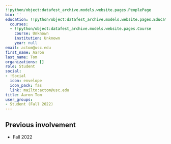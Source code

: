 ```yaml
---
!!python/object:datafest_archive.models.website.pages.PeoplePage
bio: ''
education: !!python/object:datafest_archive.models.website.pages.Education
  courses:
  - !!python/object:datafest_archive.models.website.pages.Course
    course: Unknown
    institution: Unknown
    year: null
email: actom@usc.edu
first_name: Aaron
last_name: Tom
organizations: []
role: Student
social:
- !Social
  icon: envelope
  icon_pack: fas
  link: mailto:actom@usc.edu
title: Aaron Tom
user_groups:
- Student (Fall 2022)
---
```



## Previous involvement

* Fall 2022

